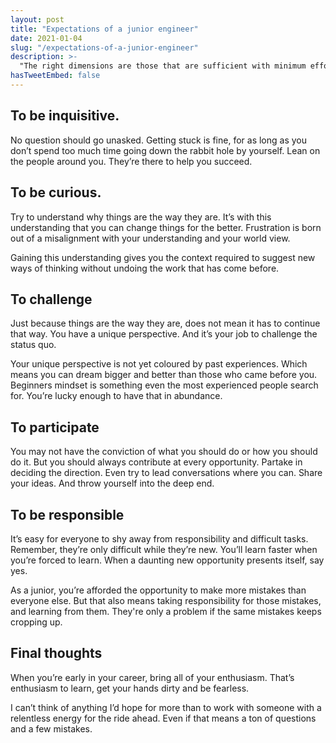 ```yaml
---
layout: post
title: "Expectations of a junior engineer"
date: 2021-01-04
slug: "/expectations-of-a-junior-engineer"
description: >-
  "The right dimensions are those that are sufficient with minimum effort. The measure of our objects should therefore be a human measure" - Mart Stam.
hasTweetEmbed: false
---
```


## To be inquisitive.

No question should go unasked. Getting stuck is fine, for as long as you don’t spend too much time going down the rabbit hole by yourself. Lean on the people around you. They’re there to help you succeed.

## To be curious.

Try to understand why things are the way they are. It’s with this understanding that you can change things for the better. Frustration is born out of a misalignment with your understanding and your world view.

Gaining this understanding gives you the context required to suggest new ways of thinking without undoing the work that has come before.

## To challenge

Just because things are the way they are, does not mean it has to continue that way. You have a unique perspective. And it’s your job to challenge the status quo.

Your unique perspective is not yet coloured by past experiences. Which means you can dream bigger and better than those who came before you. Beginners mindset is something even the most experienced people search for. You’re lucky enough to have that in abundance.

## To participate

You may not have the conviction of what you should do or how you should do it. But you should always contribute at every opportunity. Partake in deciding the direction. Even try to lead conversations where you can. Share your ideas. And throw yourself into the deep end.

## To be responsible

It’s easy for everyone to shy away from responsibility and difficult tasks. Remember, they’re only difficult while they’re new. You’ll learn faster when you’re forced to learn. When a daunting new opportunity presents itself, say yes.

As a junior, you’re afforded the opportunity to make more mistakes than everyone else. But that also means taking responsibility for those mistakes, and learning from them. They're only a problem if the same mistakes keeps cropping up.

## Final thoughts

When you’re early in your career, bring all of your enthusiasm. That’s enthusiasm to learn, get your hands dirty and be fearless.

I can’t think of anything I’d hope for more than to work with someone with a relentless energy for the ride ahead. Even if that means a ton of questions and a few mistakes.
